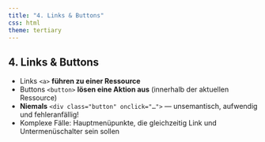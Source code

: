 ```yaml
---
title: "4. Links & Buttons"
css: html
theme: tertiary
---
```

## 4. Links & Buttons

- Links `<a>` **führen zu einer Ressource**
- Buttons `<button>` **lösen eine Aktion aus** (innerhalb der aktuellen Ressource)
- **Niemals** `<div class="button" onclick="…">` — unsemantisch, aufwendig und fehleranfällig!
- Komplexe Fälle: Hauptmenüpunkte, die gleichzeitig Link und Untermenüschalter sein sollen
